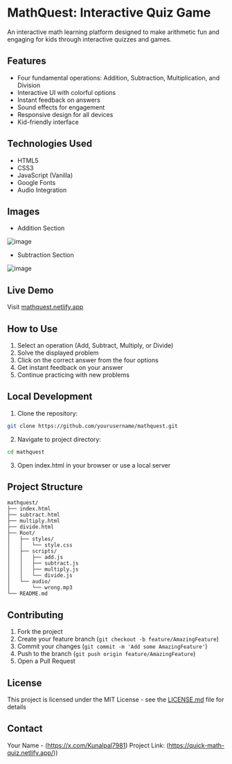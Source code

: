 # MathQuest: Interactive Quiz Game

An interactive math learning platform designed to make arithmetic fun and engaging for kids through interactive quizzes and games.

## Features

- Four fundamental operations: Addition, Subtraction, Multiplication, and Division
- Interactive UI with colorful options
- Instant feedback on answers
- Sound effects for engagement
- Responsive design for all devices
- Kid-friendly interface

## Technologies Used

- HTML5
- CSS3
- JavaScript (Vanilla)
- Google Fonts
- Audio Integration

## Images 
- Addition Section
  
![image](https://github.com/user-attachments/assets/6ebbc3fa-6ca5-4a24-9367-cb7cfe00d7bd)

- Subtraction Section
  
![image](https://github.com/user-attachments/assets/2d83a535-e7ce-4ffe-b605-f9c57463c7f5)


## Live Demo


Visit [mathquest.netlify.app](https://quick-math-quiz.netlify.app/)

## How to Use

1. Select an operation (Add, Subtract, Multiply, or Divide)
2. Solve the displayed problem
3. Click on the correct answer from the four options
4. Get instant feedback on your answer
5. Continue practicing with new problems

## Local Development

1. Clone the repository:
```bash
git clone https://github.com/yourusername/mathquest.git
```

2. Navigate to project directory:
```bash
cd mathquest
```

3. Open index.html in your browser or use a local server

## Project Structure

```
mathquest/
├── index.html
├── subtract.html
├── multiply.html
├── divide.html
├── Root/
│   ├── styles/
│   │   └── style.css
│   ├── scripts/
│   │   ├── add.js
│   │   ├── subtract.js
│   │   ├── multiply.js
│   │   └── divide.js
│   └── audio/
│       └── wrong.mp3
└── README.md
```

## Contributing

1. Fork the project
2. Create your feature branch (`git checkout -b feature/AmazingFeature`)
3. Commit your changes (`git commit -m 'Add some AmazingFeature'`)
4. Push to the branch (`git push origin feature/AmazingFeature`)
5. Open a Pull Request

## License

This project is licensed under the MIT License - see the [LICENSE.md](LICENSE.md) file for details

## Contact

Your Name - (https://x.com/Kunalpal7981)
Project Link: (https://quick-math-quiz.netlify.app/))
